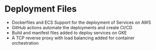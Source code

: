 # Deployment Files
- Dockerfiles and ECS Support for the deployment of Services on AWS
- GitHub actions automate the deployments and create CI/CD
- Build and manifest files added to deploy services on GKE
- A TCP reverse proxy with load balancing added for container orchestration
